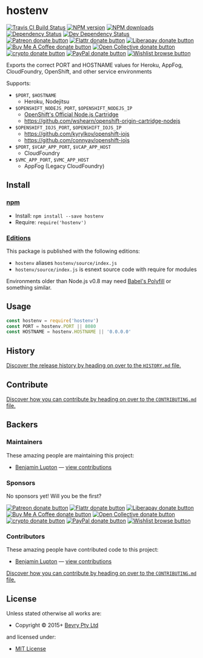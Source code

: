 <!-- TITLE/ -->

<h1>hostenv</h1>

<!-- /TITLE -->


<!-- BADGES/ -->

<span class="badge-travisci"><a href="http://travis-ci.com/bevry/hostenv" title="Check this project's build status on TravisCI"><img src="https://img.shields.io/travis/com/bevry/hostenv/master.svg" alt="Travis CI Build Status" /></a></span>
<span class="badge-npmversion"><a href="https://npmjs.org/package/hostenv" title="View this project on NPM"><img src="https://img.shields.io/npm/v/hostenv.svg" alt="NPM version" /></a></span>
<span class="badge-npmdownloads"><a href="https://npmjs.org/package/hostenv" title="View this project on NPM"><img src="https://img.shields.io/npm/dm/hostenv.svg" alt="NPM downloads" /></a></span>
<span class="badge-daviddm"><a href="https://david-dm.org/bevry/hostenv" title="View the status of this project's dependencies on DavidDM"><img src="https://img.shields.io/david/bevry/hostenv.svg" alt="Dependency Status" /></a></span>
<span class="badge-daviddmdev"><a href="https://david-dm.org/bevry/hostenv#info=devDependencies" title="View the status of this project's development dependencies on DavidDM"><img src="https://img.shields.io/david/dev/bevry/hostenv.svg" alt="Dev Dependency Status" /></a></span>
<br class="badge-separator" />
<span class="badge-patreon"><a href="https://patreon.com/bevry" title="Donate to this project using Patreon"><img src="https://img.shields.io/badge/patreon-donate-yellow.svg" alt="Patreon donate button" /></a></span>
<span class="badge-flattr"><a href="https://flattr.com/profile/balupton" title="Donate to this project using Flattr"><img src="https://img.shields.io/badge/flattr-donate-yellow.svg" alt="Flattr donate button" /></a></span>
<span class="badge-liberapay"><a href="https://liberapay.com/bevry" title="Donate to this project using Liberapay"><img src="https://img.shields.io/badge/liberapay-donate-yellow.svg" alt="Liberapay donate button" /></a></span>
<span class="badge-buymeacoffee"><a href="https://buymeacoffee.com/balupton" title="Donate to this project using Buy Me A Coffee"><img src="https://img.shields.io/badge/buy%20me%20a%20coffee-donate-yellow.svg" alt="Buy Me A Coffee donate button" /></a></span>
<span class="badge-opencollective"><a href="https://opencollective.com/bevry" title="Donate to this project using Open Collective"><img src="https://img.shields.io/badge/open%20collective-donate-yellow.svg" alt="Open Collective donate button" /></a></span>
<span class="badge-crypto"><a href="https://bevry.me/crypto" title="Donate to this project using Cryptocurrency"><img src="https://img.shields.io/badge/crypto-donate-yellow.svg" alt="crypto donate button" /></a></span>
<span class="badge-paypal"><a href="https://bevry.me/paypal" title="Donate to this project using Paypal"><img src="https://img.shields.io/badge/paypal-donate-yellow.svg" alt="PayPal donate button" /></a></span>
<span class="badge-wishlist"><a href="https://bevry.me/wishlist" title="Buy an item on our wishlist for us"><img src="https://img.shields.io/badge/wishlist-donate-yellow.svg" alt="Wishlist browse button" /></a></span>

<!-- /BADGES -->


<!-- DESCRIPTION/ -->

Exports the correct PORT and HOSTNAME values for Heroku, AppFog, CloudFoundry, OpenShift, and other service environments

<!-- /DESCRIPTION -->


Supports:

- `$PORT`, `$HOSTNAME`
	- Heroku, Nodejitsu
- `$OPENSHIFT_NODEJS_PORT`, `$OPENSHIFT_NODEJS_IP`
	- [OpenShift's Official Node.js Cartridge](ttps://docs.openshift.org/origin-m4/oo_cartridge_guide.html#environment-variables-8)
	- https://github.com/wshearn/openshift-origin-cartridge-nodejs
- `$OPENSHIFT_IOJS_PORT`, `$OPENSHIFT_IOJS_IP`
	- https://github.com/kyrylkov/openshift-iojs
	- https://github.com/connyay/openshift-iojs
- `$PORT`, `$VCAP_APP_PORT`, `$VCAP_APP_HOST`
	- CloudFoundry
- `$VMC_APP_PORT`, `$VMC_APP_HOST`
	- AppFog (Legacy CloudFoundry)


<!-- INSTALL/ -->

<h2>Install</h2>

<a href="https://npmjs.com" title="npm is a package manager for javascript"><h3>npm</h3></a>
<ul>
<li>Install: <code>npm install --save hostenv</code></li>
<li>Require: <code>require('hostenv')</code></li>
</ul>

<h3><a href="https://editions.bevry.me" title="Editions are the best way to produce and consume packages you care about.">Editions</a></h3>

<p>This package is published with the following editions:</p>

<ul><li><code>hostenv</code> aliases <code>hostenv/source/index.js</code></li>
<li><code>hostenv/source/index.js</code> is esnext source code with require for modules</li></ul>

<p>Environments older than Node.js v0.8 may need <a href="https://babeljs.io/docs/usage/polyfill/" title="A polyfill that emulates missing ECMAScript environment features">Babel's Polyfill</a> or something similar.</p>

<!-- /INSTALL -->


## Usage

``` javascript
const hostenv = require('hostenv')
const PORT = hostenv.PORT || 8080
const HOSTNAME = hostenv.HOSTNAME || '0.0.0.0'
```

<!-- HISTORY/ -->

<h2>History</h2>

<a href="https://github.com/bevry/hostenv/blob/master/HISTORY.md#files">Discover the release history by heading on over to the <code>HISTORY.md</code> file.</a>

<!-- /HISTORY -->


<!-- CONTRIBUTE/ -->

<h2>Contribute</h2>

<a href="https://github.com/bevry/hostenv/blob/master/CONTRIBUTING.md#files">Discover how you can contribute by heading on over to the <code>CONTRIBUTING.md</code> file.</a>

<!-- /CONTRIBUTE -->


<!-- BACKERS/ -->

<h2>Backers</h2>

<h3>Maintainers</h3>

These amazing people are maintaining this project:

<ul><li><a href="http://balupton.com">Benjamin Lupton</a> — <a href="https://github.com/bevry/hostenv/commits?author=balupton" title="View the GitHub contributions of Benjamin Lupton on repository bevry/hostenv">view contributions</a></li></ul>

<h3>Sponsors</h3>

No sponsors yet! Will you be the first?

<span class="badge-patreon"><a href="https://patreon.com/bevry" title="Donate to this project using Patreon"><img src="https://img.shields.io/badge/patreon-donate-yellow.svg" alt="Patreon donate button" /></a></span>
<span class="badge-flattr"><a href="https://flattr.com/profile/balupton" title="Donate to this project using Flattr"><img src="https://img.shields.io/badge/flattr-donate-yellow.svg" alt="Flattr donate button" /></a></span>
<span class="badge-liberapay"><a href="https://liberapay.com/bevry" title="Donate to this project using Liberapay"><img src="https://img.shields.io/badge/liberapay-donate-yellow.svg" alt="Liberapay donate button" /></a></span>
<span class="badge-buymeacoffee"><a href="https://buymeacoffee.com/balupton" title="Donate to this project using Buy Me A Coffee"><img src="https://img.shields.io/badge/buy%20me%20a%20coffee-donate-yellow.svg" alt="Buy Me A Coffee donate button" /></a></span>
<span class="badge-opencollective"><a href="https://opencollective.com/bevry" title="Donate to this project using Open Collective"><img src="https://img.shields.io/badge/open%20collective-donate-yellow.svg" alt="Open Collective donate button" /></a></span>
<span class="badge-crypto"><a href="https://bevry.me/crypto" title="Donate to this project using Cryptocurrency"><img src="https://img.shields.io/badge/crypto-donate-yellow.svg" alt="crypto donate button" /></a></span>
<span class="badge-paypal"><a href="https://bevry.me/paypal" title="Donate to this project using Paypal"><img src="https://img.shields.io/badge/paypal-donate-yellow.svg" alt="PayPal donate button" /></a></span>
<span class="badge-wishlist"><a href="https://bevry.me/wishlist" title="Buy an item on our wishlist for us"><img src="https://img.shields.io/badge/wishlist-donate-yellow.svg" alt="Wishlist browse button" /></a></span>

<h3>Contributors</h3>

These amazing people have contributed code to this project:

<ul><li><a href="http://balupton.com">Benjamin Lupton</a> — <a href="https://github.com/bevry/hostenv/commits?author=balupton" title="View the GitHub contributions of Benjamin Lupton on repository bevry/hostenv">view contributions</a></li></ul>

<a href="https://github.com/bevry/hostenv/blob/master/CONTRIBUTING.md#files">Discover how you can contribute by heading on over to the <code>CONTRIBUTING.md</code> file.</a>

<!-- /BACKERS -->


<!-- LICENSE/ -->

<h2>License</h2>

Unless stated otherwise all works are:

<ul><li>Copyright &copy; 2015+ <a href="http://bevry.me">Bevry Pty Ltd</a></li></ul>

and licensed under:

<ul><li><a href="http://spdx.org/licenses/MIT.html">MIT License</a></li></ul>

<!-- /LICENSE -->
